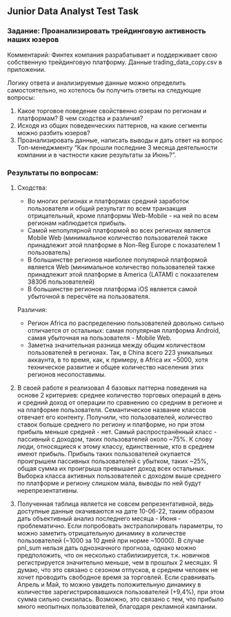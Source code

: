 ## Junior Data Analyst Test Task

### Задание: Проанализировать трейдинговую активность наших юзеров

Комментарий: Финтех компания разрабатывает и поддерживает свою собственную трейдинговую платформу. Данные trading_data_copy.csv в приложении.

Логику ответа и анализируемые данные можно определить самостоятельно, но хотелось бы получить ответы на следующие вопросы:

1. Какое торговое поведение свойственно юзерам по регионам и платформам? В чем сходства и различия?
2. Исходя из общих поведенческих паттернов, на какие сегменты можно разбить юзеров?
3. Проанализировать данные, написать выводы и дать ответ на вопрос Топ-менеджменту “Как прошли последние 3 месяца деятельности компании и в частности какие результаты за Июнь?”. 

### Результаты по вопросам:

1. Сходства:
    *   Во многих регионах и платформах средний заработок пользователя и общий результат по всем транзакция отрицательный, кроме платформы Web-Mobile - на ней по всем регионам наблюдается прибыль.
    *   Самой непопулярной платформой во всех регионах является Mobile Web (минимальное количество пользователей также принадлежит этой платформе в Non-Reg Europe с показателем 1 пользователь)
    *   В большинстве регионов наиболее популярной платформой является Web (минимальное количество пользователей также принадлежит этой платформе в America (LATAM) с показателем 38306 пользователей)
    *   В большинстве регионов платформа iOS является самой убыточной в пересчёте на пользователя.

   Различия:
    *   Регион Africa по распределению пользователей довольно сильно отличается от остальных: самая популярная платформа Android, самая убыточная на пользователя - Mobile Web.
    *   Заметна значительная разница между общим количеством пользователей в регионах. Так, в China всего 223 уникальных аккаунта, в то время, как, к примеру, в Africa их ~5000, хотя техническое развитие и общее количество населения этих регионов несопоставимы.
    
2. В своей работе я реализовал 4 базовых паттерна поведения на основе 2 критериев: среднее количество торговых операций в день и средний доход от операции по сравнению со средним в регионе и на платформе пользователя. Семантическое название классов отвечает его контенту. Получили, что пользователей, количество ставок больше среднего по региону и платформе, но при этом прибыль меньше средней - нет. Самый распространённый класс - пассивный с доходом, таких пользователей около ~75%. К слову люди, относящиеся к этому классу, единственные, кто в среднем имеют прибыль. Прибыль таких пользователей окупается проигрышем пассивных пользователей с убытком, таких ~25%, общая сумма их проигрыша превышает доход всех остальных. Выборка класса активных пользователей с доходом выше среднего по платформе и региону слишком мала, выводы по ней будут нерепрезентативны.

3. Полученная таблица является не совсем репрезентативной, ведь доступные данные окачиваются на дате 10-06-22, таким образом дать объективный анализ последнего месяца - Июня - проблематично. Если попробовать экстраполировать параметры, то можно заметить отрицательную динамику в количестве пользователей (~1000 за 10 дней при норме ~10000). В случае pnl_sum нельзя дать однозначного прогноза, однако можно предположить, что он несколько стабилизируется, т.к. новичков регистрируется значительно меньше, чем в прошлых 2 месяцах. Я думаю, что это связано с сезоном отпусков, в среднем человек не хочет проводить свободное время за торговлей. Если сравнивать Апрель и Май, то можно увидеть положительную динамику в количестве зарегистрировавшихся пользователей (+9,4%), при этом сумма сильно снизилась. Возможно, это связано с тем, что прибыло много неопытных пользователей, благодаря рекламной кампании. 





